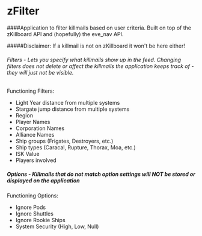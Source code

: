 # zFilter

####Application to filter killmails based on user criteria. Built on top of the zKillboard API and (hopefully) the eve_nav API. 

#####Disclaimer: If a killmail is not on zKillboard it won't be here either!



###### Filters - Lets you specify what killmails show up in the feed. Changing filters does not delete or affect the killmails the application keeps track of - they will just not be visible.
Functioning Filters:
  - Light Year distance from multiple systems
  - Stargate jump distance from multiple systems
  - Region
  - Player Names
  - Corporation Names
  - Alliance Names
  - Ship groups (Frigates, Destroyers, etc.)
  - Ship types (Caracal, Rupture, Thorax, Moa, etc.)
  - ISK Value
  - Players involved

##### Options - Killmails that do not match option settings will NOT be stored or displayed on the application
Functioning Options:
  - Ignore Pods
  - Ignore Shuttles
  - Ignore Rookie Ships
  - System Security (High, Low, Null)
